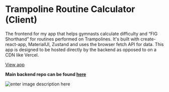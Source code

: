 #  Trampoline Routine Calculator (Client)
The frontend for my app that helps gymnasts calculate difficulty and “FIG Shorthand” for routines performed on Trampolines. It's built with create-react-app, MaterialUI, Zustand and uses the browser fetch API for data. This app is designed to be hosted directly by the backend as opposed to on a CDN like Vercel.

[View app](https://trampoline.tom.network)

**Main backend repo can be found [here](https://github.com/tommitchelmore/trampoline-routine-calculator)**

![enter image description here](https://raw.githubusercontent.com/tommitchelmore/trampoline_routine_calculator_legacy/main/public/screenshot.jpeg?token=AEWHKUKKZJ4Z7XVZ6IPQ2TTBYCN74)
